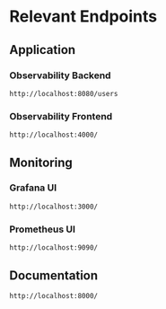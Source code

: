# Relevant Endpoints

## Application

### Observability Backend

```http://localhost:8080/users```

### Observability Frontend

```http://localhost:4000/```

## Monitoring

### Grafana UI

```http://localhost:3000/```

### Prometheus UI

```http://localhost:9090/```

## Documentation

```http://localhost:8000/```